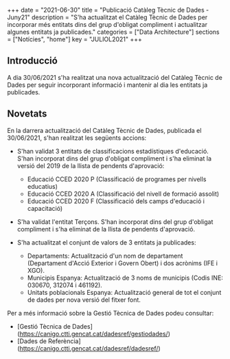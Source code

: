 +++
date        = "2021-06-30"
title       = "Publicació Catàleg Tècnic de Dades - Juny21"
description = "S'ha actualitzat el Catàleg Tècnic de Dades per incorporar més entitats dins del grup d'obligat compliment i actualitzar algunes entitats ja publicades."
categories  = ["Data Architecture"]
sections    = ["Notícies", "home"]
key = "JULIOL2021"
+++

## Introducció

A dia 30/06/2021 s'ha realitzat una nova actualització del Catàleg Tècnic de Dades per seguir incorporant informació i mantenir al dia les entitats ja publicades.
 
## Novetats

En la darrera actualització del Catàleg Tècnic de Dades, publicada el 30/06/2021, s'han realitzat les següents accions:

- S'han validat 3 entitats de classificacions estadístiques d'educació. S'han incorporat dins del grup d'obligat compliment i s'ha eliminat la versió del 2019 de la llista de pendents d'aprovació:
  - Educació CCED 2020 P (Classificació de programes per nivells educatius)
  - Educació CCED 2020 A (Classificació del nivell de formació assolit)
  - Educació CCED 2020 F (Classificació dels camps d'educació i capacitació)
  
- S'ha validat l'entitat Terçons. S'han incorporat dins del grup d'obligat compliment i s'ha eliminat de la llista de pendents d'aprovació.
  
- S'ha actualitzat el conjunt de valors de 3 entitats ja publicades:
  - Departaments: Actualització d'un nom de departament (Departament d'Acció Exterior i Govern Obert) i dos acrònims (IFE i XGO).
  - Municipis Espanya: Actualització de 3 noms de municipis (Codis INE: 030670, 312074 i 461192).
  - Unitats poblacionals Espanya: Actualització general de tot el conjunt de dades per nova versió del fitxer font.
  


Per a més informació sobre la Gestió Tècnica de Dades podeu consultar:

* [Gestió Tècnica de Dades] (https://canigo.ctti.gencat.cat/dadesref/gestiodades/)
* [Dades de Referència] (https://canigo.ctti.gencat.cat/dadesref/dadesref/)

